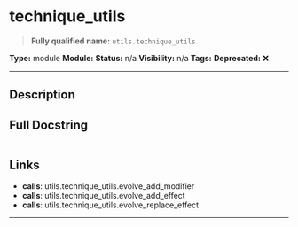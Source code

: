 # technique_utils
> **Fully qualified name:** `utils.technique_utils`

**Type:** module
**Module:** 
**Status:** n/a
**Visibility:** n/a
**Tags:** 
**Deprecated:** ❌

---

## Description


## Full Docstring
```

```

## Links
- **calls**: utils.technique_utils.evolve_add_modifier
- **calls**: utils.technique_utils.evolve_add_effect
- **calls**: utils.technique_utils.evolve_replace_effect


---
